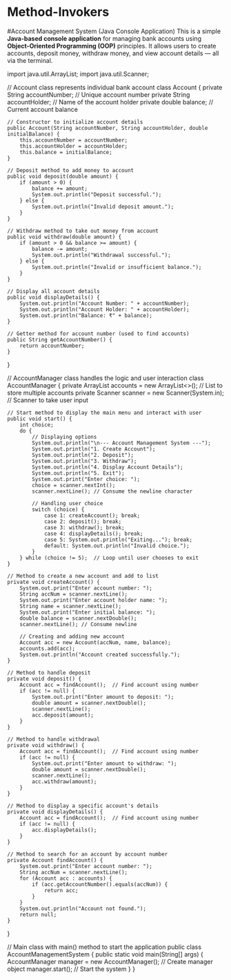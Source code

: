 # Method-Invokers


#Account Management System (Java Console Application)
This is a simple **Java-based console application** for managing bank accounts using **Object-Oriented Programming (OOP)** principles. It allows users to create accounts, deposit money, withdraw money, and view account details — all via the terminal.



import java.util.ArrayList;
import java.util.Scanner;

// Account class represents individual bank account
class Account {
    private String accountNumber;     // Unique account number
    private String accountHolder;     // Name of the account holder
    private double balance;           // Current account balance

    // Constructor to initialize account details
    public Account(String accountNumber, String accountHolder, double initialBalance) {
        this.accountNumber = accountNumber;
        this.accountHolder = accountHolder;
        this.balance = initialBalance;
    }

    // Deposit method to add money to account
    public void deposit(double amount) {
        if (amount > 0) {
            balance += amount;
            System.out.println("Deposit successful.");
        } else {
            System.out.println("Invalid deposit amount.");
        }
    }

    // Withdraw method to take out money from account
    public void withdraw(double amount) {
        if (amount > 0 && balance >= amount) {
            balance -= amount;
            System.out.println("Withdrawal successful.");
        } else {
            System.out.println("Invalid or insufficient balance.");
        }
    }

    // Display all account details
    public void displayDetails() {
        System.out.println("Account Number: " + accountNumber);
        System.out.println("Account Holder: " + accountHolder);
        System.out.println("Balance: ₹" + balance);
    }

    // Getter method for account number (used to find accounts)
    public String getAccountNumber() {
        return accountNumber;
    }
}

// AccountManager class handles the logic and user interaction
class AccountManager {
    private ArrayList<Account> accounts = new ArrayList<>();  // List to store multiple accounts
    private Scanner scanner = new Scanner(System.in);         // Scanner to take user input

    // Start method to display the main menu and interact with user
    public void start() {
        int choice;
        do {
            // Displaying options
            System.out.println("\n--- Account Management System ---");
            System.out.println("1. Create Account");
            System.out.println("2. Deposit");
            System.out.println("3. Withdraw");
            System.out.println("4. Display Account Details");
            System.out.println("5. Exit");
            System.out.print("Enter choice: ");
            choice = scanner.nextInt();
            scanner.nextLine(); // Consume the newline character

            // Handling user choice
            switch (choice) {
                case 1: createAccount(); break;
                case 2: deposit(); break;
                case 3: withdraw(); break;
                case 4: displayDetails(); break;
                case 5: System.out.println("Exiting..."); break;
                default: System.out.println("Invalid choice.");
            }
        } while (choice != 5);  // Loop until user chooses to exit
    }

    // Method to create a new account and add to list
    private void createAccount() {
        System.out.print("Enter account number: ");
        String accNum = scanner.nextLine();
        System.out.print("Enter account holder name: ");
        String name = scanner.nextLine();
        System.out.print("Enter initial balance: ");
        double balance = scanner.nextDouble();
        scanner.nextLine(); // Consume newline

        // Creating and adding new account
        Account acc = new Account(accNum, name, balance);
        accounts.add(acc);
        System.out.println("Account created successfully.");
    }

    // Method to handle deposit
    private void deposit() {
        Account acc = findAccount();  // Find account using number
        if (acc != null) {
            System.out.print("Enter amount to deposit: ");
            double amount = scanner.nextDouble();
            scanner.nextLine();
            acc.deposit(amount);
        }
    }

    // Method to handle withdrawal
    private void withdraw() {
        Account acc = findAccount();  // Find account using number
        if (acc != null) {
            System.out.print("Enter amount to withdraw: ");
            double amount = scanner.nextDouble();
            scanner.nextLine();
            acc.withdraw(amount);
        }
    }

    // Method to display a specific account's details
    private void displayDetails() {
        Account acc = findAccount();  // Find account using number
        if (acc != null) {
            acc.displayDetails();
        }
    }

    // Method to search for an account by account number
    private Account findAccount() {
        System.out.print("Enter account number: ");
        String accNum = scanner.nextLine();
        for (Account acc : accounts) {
            if (acc.getAccountNumber().equals(accNum)) {
                return acc;
            }
        }
        System.out.println("Account not found.");
        return null;
    }
}

// Main class with main() method to start the application
public class AccountManagementSystem {
    public static void main(String[] args) {
        AccountManager manager = new AccountManager();  // Create manager object
        manager.start();  // Start the system
    }
}





